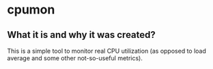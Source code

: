 # cpumon
## What it is and why it was created?
This is a simple tool to monitor real CPU utilization (as opposed to load average and some other not-so-useful metrics).
